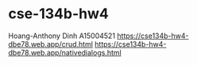 # cse-134b-hw4
Hoang-Anthony Dinh A15004521
https://cse134b-hw4-dbe78.web.app/crud.html
https://cse134b-hw4-dbe78.web.app/nativedialogs.html
